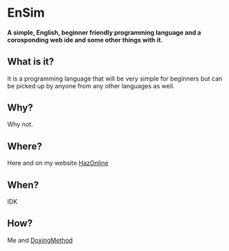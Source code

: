 # EnSim
#### A simple, English, beginner friendly programming language and a corosponding web ide and some other things with it.
## What is it?
It is a programming language that will be very simple for beginners but can be picked up by anyone from any other languages as well.
## Why?
Why not.
## Where?
Here and on my website <a href="http://hazonline.co.uk">HazOnline</a>
## When?
IDK
## How?
<a>Me</a> and <a href="https://github.com/DoxingMethod">DoxingMethod</a>

